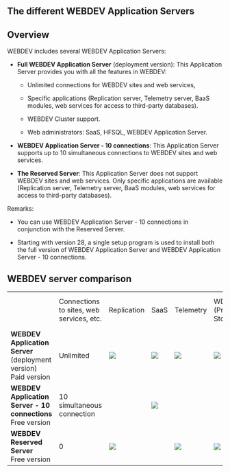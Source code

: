 
## The different WEBDEV Application Servers
			

<a name="NOTE1"></a>
<a name="NOTE1_1"></a>


## Overview
<a name="overview_ELTTEXTE000162"></a>
WEBDEV includes several WEBDEV Application Servers: 

- **Full WEBDEV Application Server** (deployment version): This Application Server provides you with all the features in WEBDEV: 

	- Unlimited connections for WEBDEV sites and web services, 

	- Specific applications (Replication server, Telemetry server, BaaS modules, web services for access to third-party databases).   

	- WEBDEV Cluster support.  

	- Web administrators: SaaS, HFSQL, WEBDEV Application Server.




- **WEBDEV Application Server - 10 connections**: This Application Server supports up to 10 simultaneous connections to WEBDEV sites and web services. 

- **The Reserved Server**: This Application Server does not support WEBDEV sites and web services. Only specific applications are available (Replication server, Telemetry server, BaaS modules, web services for access to third-party databases). 




Remarks: 

- You can use WEBDEV Application Server - 10 connections in conjunction with the Reserved Server. 

- Starting with version 28, a single setup program is used to install both the full version of WEBDEV Application Server and WEBDEV Application Server - 10 connections. 




<a name="NOTE2"></a>
<a name="NOTE2_1"></a>


## WEBDEV server comparison
<a name="webdev_server_comparison_ELTTEXTE000186"></a>



|   |   |   |   |   |   |   |   |
| --- | --- | --- | --- | --- | --- | --- | --- |
|   | Connections to sites, web services, etc. | Replication | SaaS | Telemetry | WDBaaS (Private Store) | Access to external databases<br>(Webservice) | WEBDEV Clusters |
| **WEBDEV Application Server** <br>(deployment version)<br>Paid version | Unlimited | ![](https://doc.pcsoft.fr/en-US/images/image.awp?langid=3&name=check.jpg) | ![](https://doc.pcsoft.fr/en-US/images/image.awp?langid=3&name=check.jpg) | ![](https://doc.pcsoft.fr/en-US/images/image.awp?langid=3&name=check.jpg) | ![](https://doc.pcsoft.fr/en-US/images/image.awp?langid=3&name=check.jpg) | ![](https://doc.pcsoft.fr/en-US/images/image.awp?langid=3&name=check.jpg) | ![](https://doc.pcsoft.fr/en-US/images/image.awp?langid=3&name=check.jpg) |
| **WEBDEV Application Server - 10 connections**<br>Free version | 10 simultaneous connection |   | ![](https://doc.pcsoft.fr/en-US/images/image.awp?langid=3&name=check.jpg) |   |   |   |   |
| **WEBDEV Reserved Server**<br>Free version | 0 | ![](https://doc.pcsoft.fr/en-US/images/image.awp?langid=3&name=check.jpg) |   | ![](https://doc.pcsoft.fr/en-US/images/image.awp?langid=3&name=check.jpg) | ![](https://doc.pcsoft.fr/en-US/images/image.awp?langid=3&name=check.jpg) | ![](https://doc.pcsoft.fr/en-US/images/image.awp?langid=3&name=check.jpg) |   |




